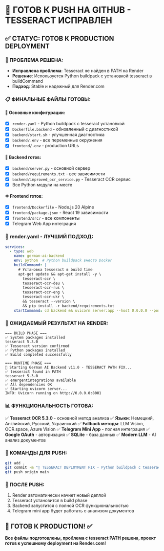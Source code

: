 # 🚀 ГОТОВ К PUSH НА GITHUB - TESSERACT ИСПРАВЛЕН

## ✅ СТАТУС: ГОТОВ К PRODUCTION DEPLOYMENT

### 🎯 ПРОБЛЕМА РЕШЕНА:
- **Исправлена проблема**: Tesseract не найден в PATH на Render
- **Решение**: Используется Python buildpack с установкой tesseract в buildCommand
- **Подход**: Stable и надежный для Render.com

### 📋 ФИНАЛЬНЫЕ ФАЙЛЫ ГОТОВЫ:

#### 🔧 **Основные конфигурации:**
- [x] `render.yaml` - Python buildpack с tesseract установкой
- [x] `Dockerfile.backend` - обновленный с диагностикой 
- [x] `backend/start.sh` - улучшенная диагностика
- [x] `backend/.env` - все переменные окружения
- [x] `frontend/.env` - production URLs

#### 🐍 **Backend готов:**
- [x] `backend/server.py` - основной сервер
- [x] `backend/requirements.txt` - все зависимости
- [x] `backend/improved_ocr_service.py` - Tesseract OCR сервис
- [x] Все Python модули на месте

#### ⚛️ **Frontend готов:**
- [x] `frontend/Dockerfile` - Node.js 20 Alpine
- [x] `frontend/package.json` - React 19 зависимости
- [x] `frontend/src/` - все компоненты
- [x] Telegram Web App интеграция

### 🔄 **render.yaml** - ЛУЧШИЙ ПОДХОД:
```yaml
services:
  - type: web
    name: german-ai-backend
    env: python  # Python buildpack вместо Docker
    buildCommand: |
      # Установка tesseract в build time
      apt-get update && apt-get install -y \
        tesseract-ocr \
        tesseract-ocr-deu \
        tesseract-ocr-rus \
        tesseract-ocr-eng \
        tesseract-ocr-ukr \
        && tesseract --version \
        && pip install -r backend/requirements.txt
    startCommand: cd backend && uvicorn server:app --host 0.0.0.0 --port $PORT
```

### 🎯 **ОЖИДАЕМЫЙ РЕЗУЛЬТАТ НА RENDER:**
```
=== BUILD PHASE ===
✅ System packages installed
tesseract 5.3.0
✅ Tesseract version confirmed
✅ Python packages installed
✅ Build completed successfully

=== RUNTIME PHASE ===
🚀 Starting German AI Backend v11.0 - TESSERACT PATH FIX...
✅ tesseract found in PATH
tesseract 5.3.0
✅ emergentintegrations available
✅ All dependencies OK
✅ Starting uvicorn server...
INFO: Uvicorn running on http://0.0.0.0:8001
```

### 📊 **ФУНКЦИОНАЛЬНОСТЬ ГОТОВА:**
✅ **Tesseract OCR 5.3.0** - основной метод анализа
✅ **Языки**: Немецкий, Английский, Русский, Украинский
✅ **Fallback методы**: LLM Vision, OCR.space, Azure Vision
✅ **Telegram Mini App** - полная интеграция
✅ **Google OAuth** - авторизация
✅ **SQLite** - база данных
✅ **Modern LLM** - AI анализ документов

### 🚀 **КОМАНДЫ ДЛЯ PUSH:**
```bash
git add .
git commit -m "🚀 TESSERACT DEPLOYMENT FIX - Python buildpack с tesseract установкой"
git push origin main
```

### 📡 **ПОСЛЕ PUSH:**
1. Render автоматически начнет новый деплой
2. Tesseract установится в build phase
3. Backend запустится с полной OCR функциональностью
4. Telegram mini app будет работать с анализом документов

## 🎯 ГОТОВ К PRODUCTION! ✅

**Все файлы подготовлены, проблема с tesseract PATH решена, проект готов к успешному deployment на Render.com!**